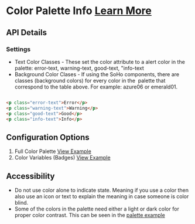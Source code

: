 # Color Palette Info [Learn More](#)

## API Details

### Settings

* Text Color Classes - These set the color attribute to a alert color in the palette: error-text, warning-text, good-text, "info-text
* Background Color Clases - If using the SoHo components, there are classes (background colors) for every color in the  palette that correspond to the table above. For example: azure06 or emerald01.

```html

<p class="error-text">Error</p>
<p class="warning-text">Warning</p>
<p class="good-text">Good</p>
<p class="info-text">Info</p>


```

## Configuration Options

1. Full Color Palette [View Example]( ../components/colors/example-index)
2. Color Variables (Badges) [View Example]( ../components/colors/example-color-vars)

## Accessibility

* Do not use color alone to indicate state. Meaning if you use a color then also use an icon or text to explain the meaning in case someone is color blind.
* Some of the colors in the palette need either a light or dark color for proper color contrast. This can be seen in the [palette example]( ../components/colors/example-index)
